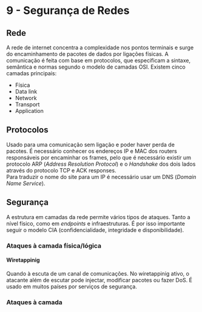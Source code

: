 # 9 - Segurança de Redes

## Rede

A rede de internet concentra a complexidade nos pontos terminais e surge do encaminhamento de pacotes de dados por ligações físicas. A comunicação é feita com base em protocolos, que especificam a sintaxe, semântica e normas segundo o modelo de camadas OSI. Existem cinco camadas principais:

- Física
- Data link
- Network
- Transport
- Application

## Protocolos

Usado para uma comunicação sem ligação e poder haver perda de pacotes. É necessário conhecer os endereços IP e MAC dos routers responsáveis por encaminhar os frames, pelo que é necessário existir um protocolo ARP (*Address Resolution Protocol*) e o *Handshake* dos dois lados através do protocolo TCP e ACK responses.<br>
Para traduzir o nome do site para um IP é necessário usar um DNS (*Domain Name Service*).

## Segurança

A estrutura em camadas da rede permite vários tipos de ataques. Tanto a nível físico, como em *endpoints* e infraestruturas. É por isso importante seguir o modelo CIA (confidencialidade, integridade e disponibilidade).

### Ataques à camada física/lógica

#### Wiretappinig

Quando à escuta de um canal de comunicações. No wiretappinig ativo, o atacante além de escutar pode injectar, modificar pacotes ou fazer DoS. É usado em muitos países por serviços de segurança.

###

### Ataques à camada
